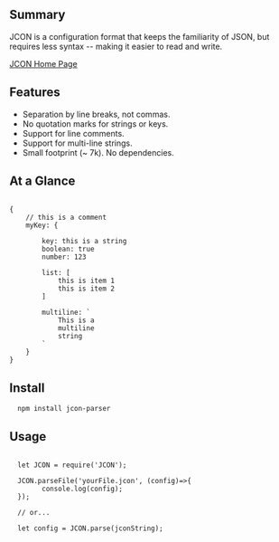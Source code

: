 ## Summary
JCON is a configuration format that keeps the familiarity of JSON, but requires less syntax -- making it easier to read and write.

[JCON Home Page](https://jconformat.org)

## Features
- Separation by line breaks, not commas.
- No quotation marks for strings or keys.
- Support for line comments.
- Support for multi-line strings.
- Small footprint (~ 7k). No dependencies.

## At a Glance

```

{
    // this is a comment
    myKey: {

        key: this is a string
        boolean: true
        number: 123

        list: [
            this is item 1
            this is item 2
        ]
        
        multiline: `
            This is a
            multiline
            string
        `
    }
}

```

## Install

```
  npm install jcon-parser
```

## Usage

```

  let JCON = require('JCON');

  JCON.parseFile('yourFile.jcon', (config)=>{
        console.log(config);
  });
   
  // or...
  
  let config = JCON.parse(jconString);


```



